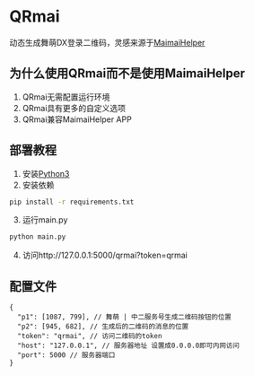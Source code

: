 # QRmai
动态生成舞萌DX登录二维码，灵感来源于[MaimaiHelper](https://github.com/SomeUtils/MaimaiHelper)

## 为什么使用QRmai而不是使用MaimaiHelper
1. QRmai无需配置运行环境
2. QRmai具有更多的自定义选项
3. QRmai兼容MaimaiHelper APP

## 部署教程
1. 安装[Python3](https://www.python.org/downloads/)
2. 安装依赖
```bash
pip install -r requirements.txt
```
3. 运行main.py
```bash
python main.py
```
4. 访问http://127.0.0.1:5000/qrmai?token=qrmai

## 配置文件
```
{
  "p1": [1087, 799], // 舞萌 | 中二服务号生成二维码按钮的位置
  "p2": [945, 682], // 生成后的二维码的消息的位置
  "token": "qrmai", // 访问二维码的token
  "host": "127.0.0.1", // 服务器地址 设置成0.0.0.0即可内网访问
  "port": 5000 // 服务器端口
}
```